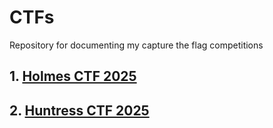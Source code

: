 # CTFs
Repository for documenting my capture the flag competitions


## 1.  [Holmes CTF 2025](Holmes/Holmes2025.md)
## 2. [Huntress CTF 2025](Huntress/HuntressCTF2025.md)
